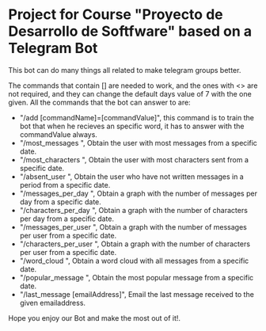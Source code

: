 # Project for Course "Proyecto de Desarrollo de Softfware" based on a Telegram Bot

This bot can do many things all related to make telegram groups better.

The commands that contain [] are needed to work, and the ones with <> are not required, and they can change the default days value of 7 with the one given. All the commands that the bot can answer to are:

- "/add [commandName]=[commandValue]", this command is to train the bot that when he recieves an specific word, it has to answer with the commandValue always.
- "/most_messages <days>", Obtain the user with most messages from a specific date.
- "/most_characters <days>", Obtain the user with most characters sent from a specific date.
- "/absent_user <days>", Obtain the user who have not written messages in a period from a specific date.
- "/messages_per_day <days>", Obtain a graph with the number of messages per day from a specific date.
- "/characters_per_day <days>", Obtain a graph with the number of characters per day from a specific date.
- "/messages_per_user <days>", Obtain a graph with the number of messages per user from a specific date.
- "/characters_per_user <days>", Obtain a graph with the number of characters per user from a specific date.
- "/word_cloud <days>", Obtain a word cloud with all messages from a specific date.
- "/popular_message <days>", Obtain the most popular message from a specific date.
- "/last_message [emailAddress]", Email the last message received to the given emailaddress.
  
Hope you enjoy our Bot and make the most out of it!.
